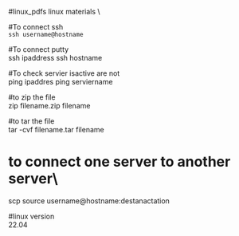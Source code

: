 #linux_pdfs
linux materials \

#To connect ssh\
`ssh username@hostname`

#To connect putty \
ssh ipaddress
ssh hostname

#To check servier isactive are not\
ping ipaddres
ping serviername

#to zip the file\
zip filename.zip filename

#to tar the file\
tar -cvf filename.tar filename

# to connect one server to another server\
scp source username@hostname:destanactation

#linux version\
22.04


